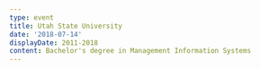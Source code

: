 ```yaml
---
type: event
title: Utah State University
date: '2018-07-14'
displayDate: 2011-2018
content: Bachelor's degree in Management Information Systems
---
```

